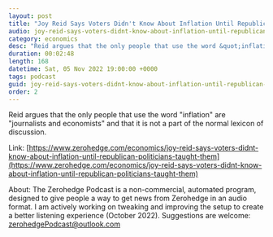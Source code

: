 ```yaml
---
layout: post
title: "Joy Reid Says Voters Didn't Know About Inflation Until Republican Politicians &quot;Taught Them&quot; The Word"
audio: joy-reid-says-voters-didnt-know-about-inflation-until-republican-politicians-taught-them-0
category: economics
desc: "Reid argues that the only people that use the word &quot;inflation&quot; are &quot;journalists and economists&quot; and that it is not a part of the normal lexicon of discussion."
duration: 00:02:48
length: 168
datetime: Sat, 05 Nov 2022 19:00:00 +0000
tags: podcast
guid: joy-reid-says-voters-didnt-know-about-inflation-until-republican-politicians-taught-them-0
order: 2
---
```

Reid argues that the only people that use the word &quot;inflation&quot; are &quot;journalists and economists&quot; and that it is not a part of the normal lexicon of discussion.

Link: [https://www.zerohedge.com/economics/joy-reid-says-voters-didnt-know-about-inflation-until-republican-politicians-taught-them](https://www.zerohedge.com/economics/joy-reid-says-voters-didnt-know-about-inflation-until-republican-politicians-taught-them)

About: The Zerohedge Podcast is a non-commercial, automated program, designed to give people a way to get news from Zerohedge in an audio format.  I am actively working on tweaking and improving the setup to create a better listening experience (October 2022).  Suggestions are welcome: [zerohedgePodcast@outlook.com](mailto:zerohedgePodcast@outlook.com)